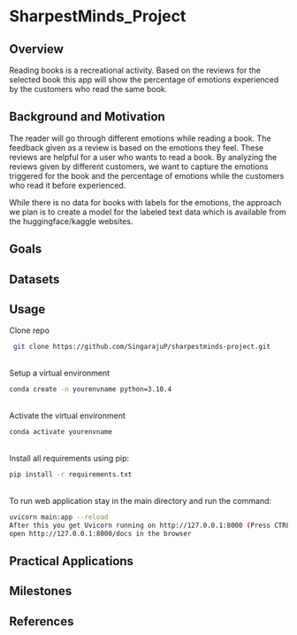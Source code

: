 # SharpestMinds_Project

## Overview
Reading books is a recreational activity. Based on the reviews for the selected book this app will show the percentage of emotions experienced by the customers who read the same book. 


## Background and Motivation

The reader will go through different emotions while reading a book. The feedback given as a review is based on the emotions they feel. These reviews are helpful for a user who wants to read a book. By analyzing the reviews given by different customers, we want to capture the emotions triggered for the book and the percentage of emotions while the customers who read it before experienced. 

While there is no data for books with labels for the emotions, the approach we plan is to create a model for the labeled text data which is available from the huggingface/kaggle websites. 

## Goals

## Datasets

## Usage
Clone repo 
```bash
 git clone https://github.com/SingarajuP/sharpestminds-project.git
```
<br />Setup a virtual environment
```bash
conda create -n yourenvname python=3.10.4
```
<br />Activate the virtual environment

```bash
conda activate yourenvname
```
<br />Install all requirements using pip:
```bash
pip install -r requirements.txt
```
<br />To run web application stay in the main directory and run the command:
```bash
uvicorn main:app --reload 
After this you get Uvicorn running on http://127.0.0.1:8000 (Press CTRL+C to quit)
open http://127.0.0.1:8000/docs in the browser
```



## Practical Applications

## Milestones

## References
